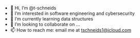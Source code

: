 - 👋 Hi, I’m @t-schneids
- 👀 I’m interested in software engineering and cybersecurity
- 🌱 I’m currently learning data structures
- 💞️ I’m looking to collaborate on ...
- 📫 How to reach me: email me at tschneids1@icloud.com

<!---
t-schneids/t-schneids is a ✨ special ✨ repository because its `README.md` (this file) appears on your GitHub profile.
You can click the Preview link to take a look at your changes.
--->
